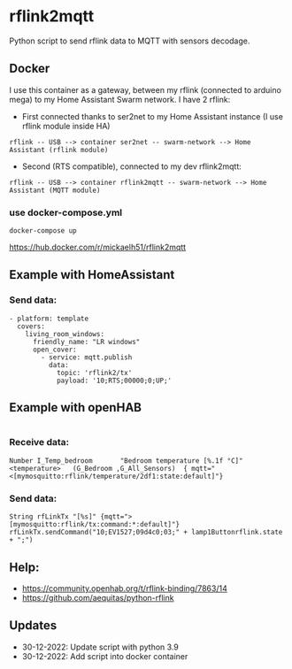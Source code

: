 # rflink2mqtt
Python script to send rflink data to MQTT with sensors decodage.

## Docker
I use this container as a gateway, between my rflink (connected to arduino mega) to my Home Assistant Swarm network.
I have 2 rflink:
- First connected thanks to ser2net to my Home Assistant instance (I use rflink module inside HA)
```
rflink -- USB --> container ser2net -- swarm-network --> Home Assistant (rflink module)
```
- Second (RTS compatible), connected to my dev rflink2mqtt:
```
rflink -- USB --> container rflink2mqtt -- swarm-network --> Home Assistant (MQTT module)
```
### use docker-compose.yml
```
docker-compose up
```
https://hub.docker.com/r/mickaelh51/rflink2mqtt
## Example with HomeAssistant

### Send data:
```
- platform: template
  covers:
    living_room_windows:
      friendly_name: "LR windows"
      open_cover:
        - service: mqtt.publish
          data:
            topic: 'rflink2/tx'
            payload: '10;RTS;00000;0;UP;'

```
## Example with openHAB
```

```
### Receive data:
```
Number I_Temp_bedroom 		"Bedroom temperature [%.1f °C]"	<temperature>	(G_Bedroom ,G_All_Sensors)	{ mqtt="<[mymosquitto:rflink/temperature/2df1:state:default]"}
```
### Send data:
```
String rfLinkTx "[%s]" {mqtt=">[mymosquitto:rflink/tx:command:*:default]"}
rfLinkTx.sendCommand("10;EV1527;09d4c0;03;" + lamp1Buttonrflink.state + ";")
```

## Help: 
- https://community.openhab.org/t/rflink-binding/7863/14
- https://github.com/aequitas/python-rflink

## Updates
- 30-12-2022: Update script with python 3.9
- 30-12-2022: Add script into docker container
